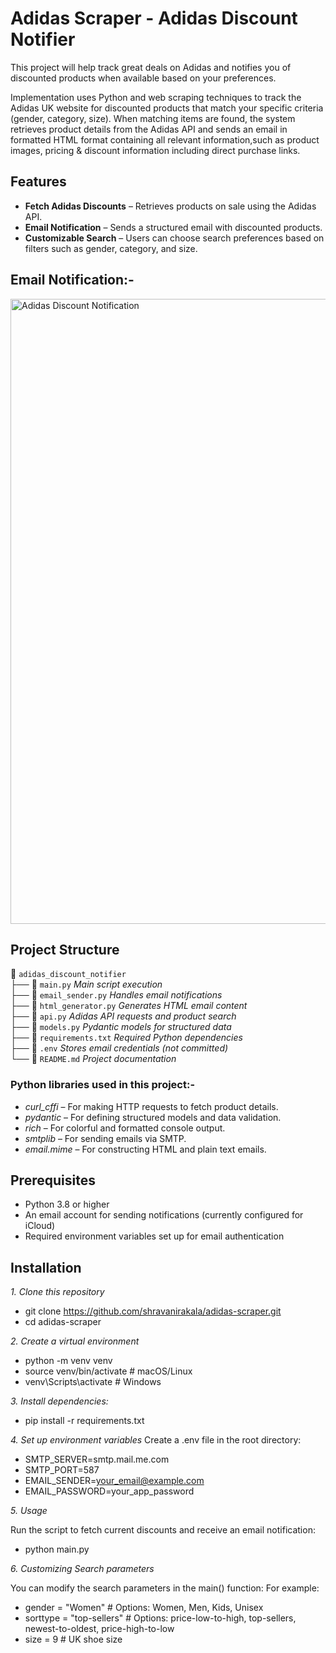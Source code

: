 #  Adidas Scraper - Adidas Discount Notifier

This project will help track great deals on Adidas and notifies you of discounted products when available based on your preferences. 

Implementation uses Python and web scraping techniques to track the Adidas UK website for discounted products that match your specific criteria (gender, category, size). When matching items are found, the system retrieves product details from the Adidas API and sends an email in formatted HTML format containing all relevant information,such as product images, pricing & discount information including direct purchase links. 

## Features

-  **Fetch Adidas Discounts** – Retrieves products on sale using the Adidas API.
-  **Email Notification** – Sends a structured email with discounted products.
-  **Customizable Search** – Users can choose search preferences based on filters such as gender, category, and size.

## Email Notification:-
<img width="1000" alt="Adidas Discount Notification" src="https://github.com/user-attachments/assets/55070a0a-a5e1-43dc-8daa-a3bed4c422fb" />


## Project Structure
📂 `adidas_discount_notifier`  
├── 📄 `main.py`              *Main script execution*  
├── 📄 `email_sender.py`      *Handles email notifications*  
├── 📄 `html_generator.py`    *Generates HTML email content*  
├── 📄 `api.py`               *Adidas API requests and product search*  
├── 📄 `models.py`            *Pydantic models for structured data*  
├── 📄 `requirements.txt`     *Required Python dependencies*  
├── 📄 `.env`                 *Stores email credentials (not committed)*  
└── 📄 `README.md`            *Project documentation*


### Python libraries used in this project:-

  -  *curl_cffi* – For making HTTP requests to fetch product details.
  -  *pydantic* – For defining structured models and data validation.
  -  *rich* – For colorful and formatted console output.
  -  *smtplib* – For sending emails via SMTP.
  -  *email.mime* – For constructing HTML and plain text emails.
    


## Prerequisites

-  Python 3.8 or higher
-  An email account for sending notifications (currently configured for iCloud)
-  Required environment variables set up for email authentication

## Installation

*1.  Clone this repository*

-  git clone https://github.com/shravanirakala/adidas-scraper.git
-  cd adidas-scraper

*2.  Create a virtual environment*

-  python -m venv venv
-  source venv/bin/activate  # macOS/Linux
-  venv\Scripts\activate     # Windows

*3.  Install dependencies:*

-  pip install -r requirements.txt


*4. Set up environment variables*
Create a .env file in the root directory:

-  SMTP_SERVER=smtp.mail.me.com
-  SMTP_PORT=587
-  EMAIL_SENDER=your_email@example.com
-  EMAIL_PASSWORD=your_app_password

*5.  Usage*

Run the script to fetch current discounts and receive an email notification:
-  python main.py

*6.  Customizing Search parameters*

You can modify the search parameters in the main() function:
For example:
-  gender = "Women"          # Options: Women, Men, Kids, Unisex
-  sorttype = "top-sellers"  # Options: price-low-to-high, top-sellers, newest-to-oldest, price-high-to-low
-  size = 9 # UK shoe size



